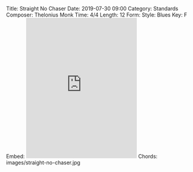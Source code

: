 Title: Straight No Chaser
Date: 2019-07-30 09:00
Category: Standards
Composer: Thelonius Monk
Time: 4/4
Length: 12
Form:
Style: Blues
Key: F
Embed: <iframe src="https://open.spotify.com/embed/playlist/6KJj9SwpK3qRoNNGPPVgM9" width="300" height="380" frameborder="0" allowtransparency="true" allow="encrypted-media"></iframe>
Chords: images/straight-no-chaser.jpg
